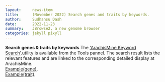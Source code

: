 ```yaml
---
layout:     news-item
title:      (November 2022) Search genes and traits by keywords.
author:     Sudhansu Dash
date:       2022-11-23
summary:    JBrowse2, a new genome browser
categories: jekyll pixyll
---
```


**Search genes & traits by keywords**
The ['ArachisMine Keyword Search'](/tools/keyword-search.html).utility is available from the Tools pannel. The search result lists the relevant features and are linked to the corresponding detailed display at ArachisMine. <br/>
[Example(gene)](https://lis.ncgr.org/arachismine/report.do?id=22097371).<br/>
[Example(trait)](https://lis.ncgr.org/arachismine/report.do?id=43000004).

